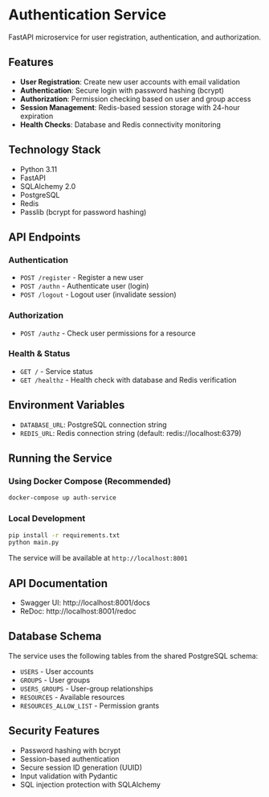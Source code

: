 # Authentication Service

FastAPI microservice for user registration, authentication, and authorization.

## Features

- **User Registration**: Create new user accounts with email validation
- **Authentication**: Secure login with password hashing (bcrypt)
- **Authorization**: Permission checking based on user and group access
- **Session Management**: Redis-based session storage with 24-hour expiration
- **Health Checks**: Database and Redis connectivity monitoring

## Technology Stack

- Python 3.11
- FastAPI
- SQLAlchemy 2.0
- PostgreSQL
- Redis
- Passlib (bcrypt for password hashing)

## API Endpoints

### Authentication
- `POST /register` - Register a new user
- `POST /authn` - Authenticate user (login)
- `POST /logout` - Logout user (invalidate session)

### Authorization
- `POST /authz` - Check user permissions for a resource

### Health & Status
- `GET /` - Service status
- `GET /healthz` - Health check with database and Redis verification

## Environment Variables

- `DATABASE_URL`: PostgreSQL connection string
- `REDIS_URL`: Redis connection string (default: redis://localhost:6379)

## Running the Service

### Using Docker Compose (Recommended)
```bash
docker-compose up auth-service
```

### Local Development
```bash
pip install -r requirements.txt
python main.py
```

The service will be available at `http://localhost:8001`

## API Documentation

- Swagger UI: http://localhost:8001/docs
- ReDoc: http://localhost:8001/redoc

## Database Schema

The service uses the following tables from the shared PostgreSQL schema:
- `USERS` - User accounts
- `GROUPS` - User groups
- `USERS_GROUPS` - User-group relationships
- `RESOURCES` - Available resources
- `RESOURCES_ALLOW_LIST` - Permission grants

## Security Features

- Password hashing with bcrypt
- Session-based authentication
- Secure session ID generation (UUID)
- Input validation with Pydantic
- SQL injection protection with SQLAlchemy
